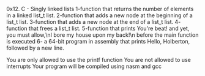 0x12. C - Singly linked lists
1-function that returns the number of elements in a linked list_t list.
2-function that adds a new node at the beginning of a list_t list.
3-function that adds a new node at the end of a list_t list.
4- function that frees a list_t list.
5-function that prints You're beat! and yet, you must allow,\nI bore my house upon my back!\n before the main function is executed
6- a 64-bit program in assembly that prints Hello, Holberton, followed by a new line.

You are only allowed to use the printf function
You are not allowed to use interrupts
Your program will be compiled using nasm and gcc

